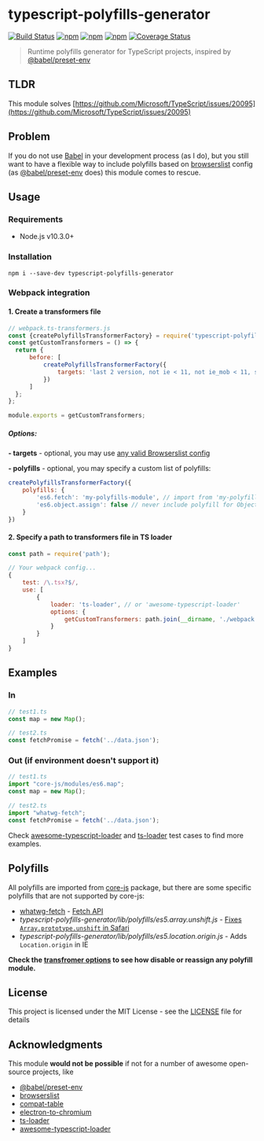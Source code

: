 # typescript-polyfills-generator
[![Build Status](https://travis-ci.org/webschik/typescript-polyfills-generator.svg?branch=master)](https://travis-ci.org/webschik/typescript-polyfills-generator)
[![npm](https://img.shields.io/npm/dm/typescript-polyfills-generator.svg)](https://www.npmjs.com/package/typescript-polyfills-generator)
[![npm](https://img.shields.io/npm/v/typescript-polyfills-generator.svg)](https://www.npmjs.com/package/typescript-polyfills-generator)
[![npm](https://img.shields.io/npm/l/typescript-polyfills-generator.svg)](https://www.npmjs.com/package/typescript-polyfills-generator)
[![Coverage Status](https://coveralls.io/repos/github/webschik/typescript-polyfills-generator/badge.svg?branch=master)](https://coveralls.io/github/webschik/typescript-polyfills-generator?branch=master)

> Runtime polyfills generator for TypeScript projects, inspired by [@babel/preset-env](https://github.com/babel/babel/tree/master/packages/babel-preset-env)

## TLDR
This module solves [https://github.com/Microsoft/TypeScript/issues/20095](https://github.com/Microsoft/TypeScript/issues/20095)

## Problem
If you do not use [Babel](https://github.com/babel/babel) in your development process (as I do), but you still want to have a flexible way to
include polyfills based on [browserslist](https://github.com/browserslist/browserslist) config (as [@babel/preset-env](https://github.com/babel/babel/tree/master/packages/babel-preset-env) does)
this module comes to rescue.

## Usage
### Requirements
* Node.js v10.3.0+

### Installation
```shell
npm i --save-dev typescript-polyfills-generator
```

### Webpack integration
#### 1. Create a transformers file
```js
// webpack.ts-transformers.js
const {createPolyfillsTransformerFactory} = require('typescript-polyfills-generator');
const getCustomTransformers = () => {
  return {
      before: [
          createPolyfillsTransformerFactory({
              targets: 'last 2 version, not ie < 11, not ie_mob < 11, safari >= 9'
          })
      ]
  };
};

module.exports = getCustomTransformers;
```
##### Options:
**- targets** - optional, you may use [any valid Browserslist config](https://github.com/browserslist/browserslist#packagejson)

**- polyfills** - optional, you may specify a custom list of polyfills:

```js
createPolyfillsTransformerFactory({
    polyfills: {
        'es6.fetch': 'my-polyfills-module', // import from 'my-polyfills-module'; will be added if Fetch API is not supported by your targets
        'es6.object.assign': false // never include polyfill for Object.assign
    }
})
```

#### 2. Specify a path to transformers file in TS loader
```js
const path = require('path');

// Your webpack config...
{
    test: /\.tsx?$/,
    use: [
        {
            loader: 'ts-loader', // or 'awesome-typescript-loader'
            options: {
                getCustomTransformers: path.join(__dirname, './webpack.ts-transformers.js')
            }
        }
    ]
}
```

## Examples
### In

```typescript
// test1.ts
const map = new Map();
```

```typescript
// test2.ts
const fetchPromise = fetch('../data.json');
```

### Out (if environment doesn't support it)
```typescript
// test1.ts
import "core-js/modules/es6.map";
const map = new Map();
```

```typescript
// test2.ts
import "whatwg-fetch";
const fetchPromise = fetch('../data.json');
```


Check [awesome-typescript-loader](test/awesome-typescript-loader.spec.ts) and [ts-loader](test/ts-loader.spec.ts) test cases
to find more examples.

## Polyfills
All polyfills are imported from [core-js](https://github.com/zloirock/core-js) package, but there are some specific polyfills
that are not supported by core-js:

* [whatwg-fetch](https://github.com/github/fetch) - [Fetch API](https://developer.mozilla.org/en-US/docs/Web/API/Fetch_API)
* *typescript-polyfills-generator/lib/polyfills/es5.array.unshift.js* - [Fixes `Array.prototype.unshift` in Safari](https://github.com/es-shims/es5-shim/issues/449)
* *typescript-polyfills-generator/lib/polyfills/es5.location.origin.js* - Adds `Location.origin` in IE

**Check the [transfromer options](#options) to see how disable or reassign any polyfill module.**

## License

This project is licensed under the MIT License - see the [LICENSE](LICENSE) file for details

## Acknowledgments
This module **would not be possible** if not for a number of awesome open-source projects, like 

* [@babel/preset-env](https://github.com/babel/babel/tree/master/packages/babel-preset-env)
* [browserslist](https://github.com/browserslist/browserslist)
* [compat-table](https://github.com/kangax/compat-table)
* [electron-to-chromium](https://github.com/Kilian/electron-to-chromium)
* [ts-loader](https://github.com/TypeStrong/ts-loader)
* [awesome-typescript-loader](https://github.com/s-panferov/awesome-typescript-loader)